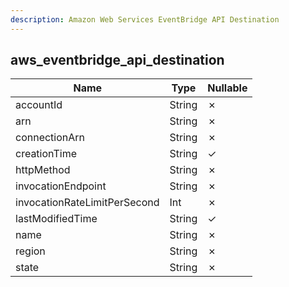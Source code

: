 ```yaml
---
description: Amazon Web Services EventBridge API Destination
---
```

aws_eventbridge_api_destination
-------------------------------

| **Name**                     | **Type** | **Nullable** |
| ---------------------------- | -------- | ------------ |
| accountId                    | String   | &cross;      |
| arn                          | String   | &cross;      |
| connectionArn                | String   | &cross;      |
| creationTime                 | String   | &check;      |
| httpMethod                   | String   | &cross;      |
| invocationEndpoint           | String   | &cross;      |
| invocationRateLimitPerSecond | Int      | &cross;      |
| lastModifiedTime             | String   | &check;      |
| name                         | String   | &cross;      |
| region                       | String   | &cross;      |
| state                        | String   | &cross;      |
